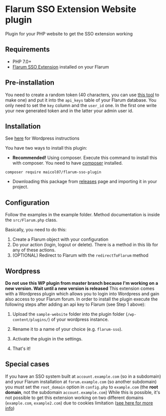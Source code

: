 # Flarum SSO Extension Website plugin

Plugin for your PHP website to get the SSO extension working

## Requirements
- PHP 7.0+
- [Flarum SSO Extension](https://github.com/maicol07/flarum-ext-sso) installed on your Flarum

## Pre-installation

You need to create a random token (40 characters, you can use [this tool](https://onlinerandomtools.com/generate-random-string) to make one)
and put it into the `api_keys` table of your Flarum database.
You only need to set the `key` column and the `user_id` one. In the first one write your new generated token and in the latter your admin user id.

## Installation
See [here](#wordpress) for Wordpress instructions

You have two ways to install this plugin:
- **Recommended!** Using composer. Execute this command to install this with composer. You need to have [composer](https://getcomposer.org) installed.
```
composer require maicol07/flarum-sso-plugin
```
- Downloading this package from [releases](https://github.com/maicol07/flarum-sso-plugin/releases) page and importing it in your project.

## Configuration

Follow the examples in the example folder. Method documentation is inside the `src/Flarum.php` class.

Basically, you need to do this:
1. Create a Flarum object with your configuration
2. Do your action (login, logout or delete). There is a method in this lib for any of these actions.
3. (OPTIONAL) Redirect to Flarum with the `redirectToFlarum` method

## Wordpress

**Do not use this WP plugin from master branch because I'm working on a new version. Wait until a new version is released**
This extension comes with a Wordpress plugin which allows you to login into Wordpress and gain also access to your Flarum
forum. In order to install the plugin execute the following steps after adding an api key to Flarum (see Step 1 above):

1. Upload the `sample-website` folder into the plugin folder (`/wp-content/plugins/`) of your wordpress instance.

2. Rename it to a name of your choice (e.g. `flarum-sso`).



4. Activate the plugin in the settings.

7. That's it!

## Special cases
If you have an SSO system built at `account.example.com` (so in a subdomain) and your Flarum installation at `forum.example.com` (so another subdomain)
you must set the `root_domain` option in `config.php` to `example.com` (the **root domain**, not the subdomain `account.example.com`)
While this is possible, it's not possible to get this extension working on two different domains (`example.com`,  `example2.com`) due to cookies limitation ([see here for more info](https://stackoverflow.com/a/6761443))
